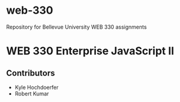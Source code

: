 # web-330
Repository for Bellevue University WEB 330 assignments

<h1>WEB 330 Enterprise JavaScript II</h1>
<h2>Contributors</h2>
<ul>
  <li>Kyle Hochdoerfer</li>
  <li>Robert Kumar</li>
</ul>
